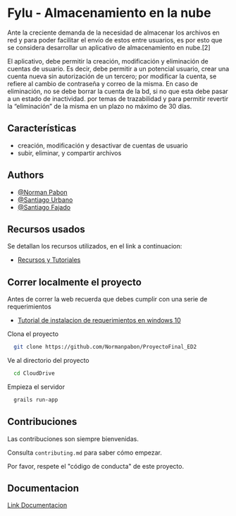 # Fylu - Almacenamiento en la nube

Ante la creciente demanda de la necesidad de almacenar los archivos en red  y para poder facilitar el envío de estos entre usuarios, es por esto que se considera desarrollar un aplicativo de almacenamiento en nube.[2]

El aplicativo, debe permitir la creación, modificación y eliminación de cuentas de usuario. Es decir, debe permitir a un potencial usuario, crear una cuenta nueva sin autorización de un tercero; por modificar la cuenta, se refiere al cambio de contraseña y correo de la misma. En caso de eliminación, no se debe borrar la cuenta de la bd, si no que esta debe pasar a un estado de inactividad. por temas de trazabilidad y para permitir revertir la “eliminación” de la misma en un plazo no máximo de 30 días.


## Características

- creación, modificación y desactivar de cuentas de usuario
- subir, eliminar, y compartir archivos


## Authors

- [@Norman Pabon](https://github.com/Normanpabon)
- [@Santiago Urbano](https://github.com/sanurb)
- [@Santiago Fajado](https://www.github.com/santiago-fajardo)


## Recursos usados
Se detallan los recursos utilizados, en el link a continuacion:
 - [Recursos y Tutoriales](https://www.notion.so/santurban/Exposici-n-Grails-4956aa3af91f442f8552ab733ab0a80d#b0b6d585659e4d8e9d104d809a0241e1)


## Correr localmente el proyecto
Antes de correr la web recuerda que debes cumplir con una serie de requerimientos
 - [Tutorial de instalacion de requerimientos en windows 10](https://www.notion.so/santurban/Como-instalar-Grails-en-Windows-10-91a444a2064d4deaa190a010e8196ce8)


Clona el proyecto

```bash
  git clone https://github.com/Normanpabon/ProyectoFinal_ED2
```

Ve al directorio del proyecto

```bash
  cd CloudDrive
```
Empieza el servidor

```bash
  grails run-app
```


## Contribuciones

Las contribuciones son siempre bienvenidas.

Consulta `contributing.md` para saber cómo empezar.

Por favor, respete el "código de conducta" de este proyecto.


## Documentacion

[Link Documentacion](https://www.notion.so/santurban/Exposici-n-Grails-4956aa3af91f442f8552ab733ab0a80d)

